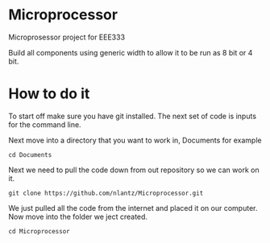 Microprocessor
==============
Microprosessor project for EEE333 

Build all components using generic width to allow it to be run as 8 bit or 4 bit. 

How to do it
============

To start off make sure you have git installed. The next set of code is inputs for the command line. 

Next move into a directory that you want to work in, Documents for example 
   
    cd Documents

Next we need to pull the code down from out repository so we can work on it.
   
    git clone https://github.com/nlantz/Microprocessor.git

We just pulled all the code from the internet and placed it on our computer. Now move into the folder we ject created.
   
    cd Microprocessor


  


